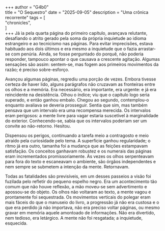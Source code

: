 +++
author = "G4b0"  
title = "O Sequestro"
date = "2025-09-05"
description = "Uma crônica recorrente" 
tags = [  
    "chronicles",  
]  
+++
Já ia pela quarta página do primeiro capítulo, avançava relutante, desafiando o atrito gerado pela soma da própria inquietude ao idioma estrangeiro e ao tecnicismo nas páginas. Para evitar imprecisões, estava habituado aos dois últimos e era mesmo a inquietude que o fazia arrastar-se com penúria. Ainda, se fosse perguntado do porquê, não poderia responder, tampouco apontar o que causava a crescente agitação. Algumas sensações são assim: sentem-se, mas fogem aos primeiros movimentos da razão; é preciso sobre-esforço.

Avançou algumas páginas, regrediu uma porção de vezes. Embora tivesse certeza de haver lido, alguns parágrafos não cruzavam as fronteiras entre os olhos e a memória. Era necessário, era importante, era urgente: e já era reincidente na desistência. Olhou o índice; viu que o capítulo logo seria superado, e então ganhou embalo. Chegou ao segundo, contemplou-o enquanto avaliava se deveria prosseguir. Sentia que sim, mas também pensava que um intervalo era uma recompensa merecida. Os intervalos eram perigosos: a mente livre para vagar estaria suscetível à marginalidade do exterior. Conhecendo-se, sabia que os intervalos poderiam ser um convite ao não-retorno. Hesitou.

Dispensou os perigos, continuando a tarefa meio a contragosto e meio atraído pela curiosidade pelo tema. A superfície ganhou regularidade; o ritmo já era outro, tamanha foi a mudança que as feições estampavam satisfação. Os conceitos ganhavam robustez e os numerais das páginas eram incrementados promissoriamente. Às vezes os olhos serpenteavam para fora do texto e escaneavam o ambiente, são órgãos independentes e nem sempre se submetem a intenção da mente. Retornavam.

Todas as fatalidades são previsíveis, em um desses passeios a visão foi fuzilada pelo refletir do pequeno espelho negro. Era um acontecimento tão comum que não houve reflexão, a mão moveu-se sem advertimento e apossou-se do objeto. Os olhos não voltaram ao texto, a mente vagou e prontamente foi sequestrada. Os movimentos verticais do polegar eram mais fáceis do que o manuseio do livro, a progressão já não era custosa e o que era perdido já não importava, não era preciso voltar páginas, ou mesmo gravar em memória aquele amontoado de informações. Não era divertido, nem tedioso, era letárgico. A mente não foi resgatada; a inquietude, esquecida.

